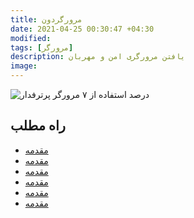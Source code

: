 ```yaml
---
title: مرورگردون
date: 2021-04-25 00:30:47 +04:30
modified:
tags: [مرورگر]
description: یافتن مرورگری امن و مهربان
image:
---
```

![ درصد استفاده از ۷ مرورگر پرترفدار ](https://upload.wikimedia.org/wikipedia/commons/c/c0/Browser_war-11.svg)
## راه مطلب
* [مقدمه]()
* [مقدمه]()
* [مقدمه]()
* [مقدمه]()
* [مقدمه]()
* [مقدمه]()